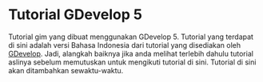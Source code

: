 # Tutorial GDevelop 5
Tutorial gim yang dibuat menggunakan GDevelop 5. Tutorial yang terdapat di sini adalah versi Bahasa Indonesia dari tutorial yang disediakan oleh [GDevelop](https://gdevelop.io/academy). Jadi, alangkah baiknya jika anda melihat terlebih dahulu tutorial aslinya sebelum memutuskan untuk mengikuti tutorial di sini.
Tutorial di sini akan ditambahkan sewaktu-waktu.
